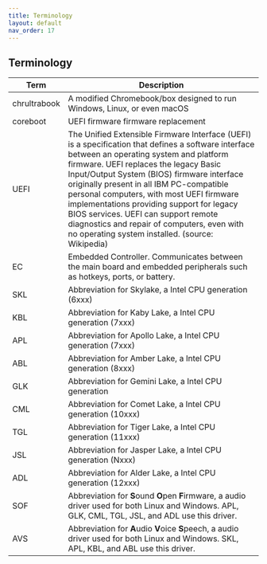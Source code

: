 ```yaml
---
title: Terminology
layout: default
nav_order: 17
---
```


## Terminology

| **Term**     | **Description**                                                                                                                                                                                                                                                                                                                                                                                                                                                                                                     |  
|--------------|---------------------------------------------------------------------------------------------------------------------------------------------------------------------------------------------------------------------------------------------------------------------------------------------------------------------------------------------------------------------------------------------------------------------------------------------------------------------------------------------------------------------|
| chrultrabook | A modified Chromebook/box designed to run Windows, Linux, or even macOS                                                                                                                                                                                                                                                                                                                                                                                                                                             |   
| coreboot     | UEFI firmware firmware replacement                                                                                                                                                                                                                                                                                                                                                                                                                                                                                  |  
| UEFI         | The Unified Extensible Firmware Interface (UEFI) is a specification that defines a software interface between an operating system and platform firmware. UEFI replaces the legacy Basic Input/Output System (BIOS) firmware interface originally present in all IBM PC-compatible personal computers, with most UEFI firmware implementations providing support for legacy BIOS services. UEFI can support remote diagnostics and repair of computers, even with no operating system installed. (source: Wikipedia) |  
| EC           | Embedded Controller. Communicates between the main board and embedded peripherals such as hotkeys, ports, or battery.                                                                                                                                                                                                                                                                                                                                                               
| SKL          | Abbreviation for Skylake, a Intel CPU generation (6xxx)
| KBL          | Abbreviation for Kaby Lake, a Intel CPU generation (7xxx)
| APL          | Abbreviation for Apollo Lake, a Intel CPU generation (7xxx)
| ABL          | Abbreviation for Amber Lake, a Intel CPU generation (8xxx)
| GLK          | Abbreviation for Gemini Lake, a Intel CPU generation 
| CML          | Abbreviation for Comet Lake, a Intel CPU generation (10xxx)
| TGL          | Abbreviation for Tiger Lake, a Intel CPU generation (11xxx)
| JSL          | Abbreviation for Jasper Lake, a Intel CPU generation (Nxxx)
| ADL          | Abbreviation for Alder Lake, a Intel CPU generation (12xxx)
| SOF          | Abbreviation for **S**ound **O**pen **F**irmware, a audio driver used for both Linux and Windows. APL, GLK, CML, TGL, JSL, and ADL use this driver.
| AVS          | Abbreviation for **A**udio **V**oice **S**peech, a audio driver used for both Linux and Windows. SKL, APL, KBL, and ABL use this driver.
